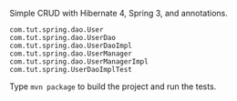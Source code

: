 Simple CRUD with Hibernate 4, Spring 3, and annotations.

```
com.tut.spring.dao.User
com.tut.spring.dao.UserDao
com.tut.spring.dao.UserDaoImpl
com.tut.spring.dao.UserManager
com.tut.spring.dao.UserManagerImpl
com.tut.spring.UserDaoImplTest
```

Type `mvn package` to build the project and run the tests.
